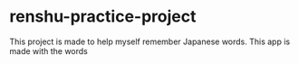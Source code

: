 # renshu-practice-project
This project is made to help myself remember Japanese words. This app is made with the words 
